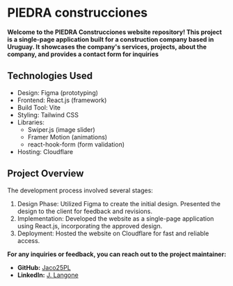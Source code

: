 # PIEDRA construcciones

**Welcome to the PIEDRA Construcciones website repository! This project is a single-page application built for a construction company based in Uruguay. It showcases the company's services, projects, about the company, and provides a contact form for inquiries**

## Technologies Used

* Design: Figma (prototyping)
* Frontend: React.js (framework)
* Build Tool: Vite
* Styling: Tailwind CSS
* Libraries:
    * Swiper.js (image slider)
    * Framer Motion (animations)
    * react-hook-form (form validation)
* Hosting: Cloudflare

## Project Overview

The development process involved several stages:

1. Design Phase: Utilized Figma to create the initial design. Presented the design to the client for feedback and revisions.
2. Implementation: Developed the website as a single-page application using React.js, incorporating the approved design.
3. Deployment: Hosted the website on Cloudflare for fast and reliable access.

**For any inquiries or feedback, you can reach out to the project maintainer:**

- **GitHub:** [Jaco25PL](https://github.com/Jaco25PL)
- **LinkedIn:** [J. Langone](https://www.linkedin.com/in/jplangone/)